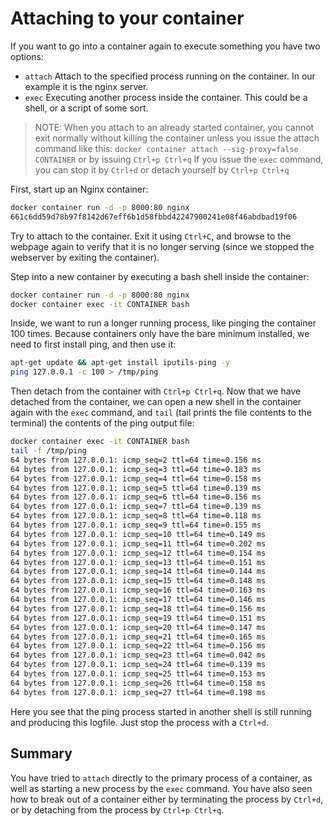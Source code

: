 # Attaching to your container

If you want to go into a container again to execute something you have two options:

- ``attach``  Attach to the specified process running on the container. In our example it is the nginx server.
- ``exec`` Executing another process inside the container. This could be a shell, or a script of some sort.

> NOTE:
> When you attach to an already started container, you cannot exit normally without killing the container unless you issue the attach command like this:
> ``docker container attach --sig-proxy=false CONTAINER`` or by issuing `Ctrl+p Ctrl+q`
> If you issue the `exec` command, you can stop it by `Ctrl+d` or detach yourself by `Ctrl+p Ctrl+q`

First, start up an Nginx container:

```bash
docker container run -d -p 8000:80 nginx
661c6dd59d78b97f8142d67eff6b1d58fbbd42247900241e08f46abdbad19f06
```

Try to attach to the container. Exit it using `Ctrl+C`, and browse to the webpage again to verify that it is no longer serving (since we stopped the webserver by exiting the container).

Step into a new container by executing a bash shell inside the container:

```bash
docker container run -d -p 8000:80 nginx
docker container exec -it CONTAINER bash
```

Inside, we want to run a longer running process, like pinging the container 100 times.
Because containers only have the bare minimum installed, we need to first install ping, and then use it:

```bash
apt-get update && apt-get install iputils-ping -y
ping 127.0.0.1 -c 100 > /tmp/ping
```

Then detach from the container with `Ctrl+p Ctrl+q`.
Now that we have detached from the container, we can open a new shell in the container again with the `exec` command, and `tail` (tail prints the file contents to the terminal) the contents of the ping output file:

```bash
docker container exec -it CONTAINER bash
tail -f /tmp/ping
64 bytes from 127.0.0.1: icmp_seq=2 ttl=64 time=0.156 ms
64 bytes from 127.0.0.1: icmp_seq=3 ttl=64 time=0.183 ms
64 bytes from 127.0.0.1: icmp_seq=4 ttl=64 time=0.158 ms
64 bytes from 127.0.0.1: icmp_seq=5 ttl=64 time=0.139 ms
64 bytes from 127.0.0.1: icmp_seq=6 ttl=64 time=0.156 ms
64 bytes from 127.0.0.1: icmp_seq=7 ttl=64 time=0.139 ms
64 bytes from 127.0.0.1: icmp_seq=8 ttl=64 time=0.118 ms
64 bytes from 127.0.0.1: icmp_seq=9 ttl=64 time=0.155 ms
64 bytes from 127.0.0.1: icmp_seq=10 ttl=64 time=0.149 ms
64 bytes from 127.0.0.1: icmp_seq=11 ttl=64 time=0.202 ms
64 bytes from 127.0.0.1: icmp_seq=12 ttl=64 time=0.154 ms
64 bytes from 127.0.0.1: icmp_seq=13 ttl=64 time=0.151 ms
64 bytes from 127.0.0.1: icmp_seq=14 ttl=64 time=0.144 ms
64 bytes from 127.0.0.1: icmp_seq=15 ttl=64 time=0.148 ms
64 bytes from 127.0.0.1: icmp_seq=16 ttl=64 time=0.163 ms
64 bytes from 127.0.0.1: icmp_seq=17 ttl=64 time=0.146 ms
64 bytes from 127.0.0.1: icmp_seq=18 ttl=64 time=0.156 ms
64 bytes from 127.0.0.1: icmp_seq=19 ttl=64 time=0.151 ms
64 bytes from 127.0.0.1: icmp_seq=20 ttl=64 time=0.147 ms
64 bytes from 127.0.0.1: icmp_seq=21 ttl=64 time=0.165 ms
64 bytes from 127.0.0.1: icmp_seq=22 ttl=64 time=0.156 ms
64 bytes from 127.0.0.1: icmp_seq=23 ttl=64 time=0.042 ms
64 bytes from 127.0.0.1: icmp_seq=24 ttl=64 time=0.139 ms
64 bytes from 127.0.0.1: icmp_seq=25 ttl=64 time=0.153 ms
64 bytes from 127.0.0.1: icmp_seq=26 ttl=64 time=0.158 ms
64 bytes from 127.0.0.1: icmp_seq=27 ttl=64 time=0.198 ms
```

Here you see that the ping process started in another shell is still running and producing this logfile.
Just stop the process with a `Ctrl+d`.

## Summary

You have tried to `attach` directly to the primary process of a container, as well as starting a new process by the `exec` command. You have also seen how to break out of a container either by terminating the process by `Ctrl+d`, or by detaching from the process by `Ctrl+p Ctrl+q`.
